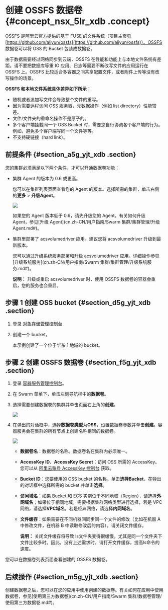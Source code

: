 # 创建 OSSFS 数据卷 {#concept_nsx_5lr_xdb .concept}

OSSFS 是阿里云官方提供的基于 FUSE 的文件系统（项目主页见[https://github.com/aliyun/ossfs](https://github.com/aliyun/ossfs)）。OSSFS 数据卷可以将 OSS 的 Bucket 包装成数据卷。

由于数据需要经过网络同步到云端，OSSFS 在性能和功能上与本地文件系统有差距。请不要把数据库等重 IO 应用、日志等需要不断改写文件的应用运行在 OSSFS 上。OSSFS 比较适合多容器之间共享配置文件，或者附件上传等没有改写操作的场景。

**OSSFS 和本地文件系统具体差异如下所示：**

-   随机或者追加写文件会导致整个文件的重写。
-   因为需要远程访问 OSS 服务器，元数据操作（例如 list directory）性能较差。
-   文件/文件夹的重命名操作不是原子的。
-   多个客户端挂载同一个 OSS Bucket 时，需要您自行协调各个客户端的行为。例如，避免多个客户端写同一个文件等等。
-   不支持硬链接（hard link）。

## 前提条件 {#section_a5g_yjt_xdb .section}

您的集群必须满足以下两个条件，才可以开通数据卷功能：

-   集群 Agent 的版本为 0.6 或更高。

    您可以在集群列表页面查看您的 Agent 的版本。选择所需的集群，单击右侧的**更多** \> **升级Agent**。

    ![](http://static-aliyun-doc.oss-cn-hangzhou.aliyuncs.com/assets/img/7077/5050_zh-CN.png)

    如果您的 Agent 版本低于 0.6，请先升级您的 Agent。有关如何升级 Agent，参见[升级 Agent](cn.zh-CN/用户指南/Swarm 集群/集群管理/升级 Agent.md#)。

-   集群里部署了 acsvolumedriver 应用。建议您将 acsvolumedriver 升级到最新版本。

    您可以通过升级系统服务部署和升级 acsvolumedriver 应用。详细操作参见[升级系统服务](cn.zh-CN/用户指南/Swarm 集群/集群管理/升级系统服务.md#)。

    **说明：** 升级或重启 acsvolumedriver 时，使用 OSSFS 数据卷的容器会重启，您的服务也会重启。


## 步骤 1 创建 OSS bucket {#section_d5g_yjt_xdb .section}

1.  登录 [对象存储管理控制台](https://oss.console.aliyun.com/)
2.  创建一个 bucket。

    本示例创建了一个位于华东 1 地域的 bucket。


## 步骤 2 创建 OSSFS 数据卷 {#section_f5g_yjt_xdb .section}

1.  登录 [容器服务管理控制台](https://cs.console.aliyun.com)。
2.  在 Swarm 菜单下，单击左侧导航栏中的**数据卷**。
3.  选择需要创建数据卷的集群并单击页面右上角的**创建**。

    ![](http://static-aliyun-doc.oss-cn-hangzhou.aliyuncs.com/assets/img/7077/5052_zh-CN.png)

4.  在弹出的对话框中，选择**数据卷类型**为**OSS**，设置数据卷参数并单击**创建**。容器服务会在集群的所有节点上创建名称相同的数据卷。

    ![](http://static-aliyun-doc.oss-cn-hangzhou.aliyuncs.com/assets/img/7077/5053_zh-CN.png)

    -   **数据卷名**：数据卷的名称。数据卷名在集群内必须唯一。
    -   **AccessKey ID**、**AccessKey Secret**：访问 OSS 所需的 AccessKey。您可以从 [阿里云账号 AccessKey 控制台](https://ak-console.aliyun.com/) 获取。
    -   **Bucket ID**：您要使用的 OSS bucket 的名称。单击**选择Bucket**，在弹出的对话框中选择所需的 bucket 并单击**选择**。
    -   **访问域名**：如果 Bucket 和 ECS 实例位于不同地域（Region），请选择**外网域名**；如果位于相同地域，需要根据集群网络类型进行选择，若是 VPC 网络，请选择**VPC域名**，若是经典网络，请选择**内网域名**。
    -   **文件缓存**：如果需要在不同机器间同步同一个文件的修改（比如在机器 A 中修改文件，在机器 B 中读取修改后的内容），请关闭文件缓存。

        **说明：** 关闭文件缓存将导致 ls文件夹变得很缓慢，尤其是同一个文件夹下文件比较多时。因此，没有上述需求时，请打开文件缓存，提高ls命令的速度。


您可以在数据卷列表页面查看创建的 OSSFS 数据卷。

## 后续操作 {#section_m5g_yjt_xdb .section}

创建数据卷之后，您可以在您的应用中使用创建的数据卷。有关如何在应用中使用数据卷，参见[使用第三方数据卷](cn.zh-CN/用户指南/Swarm 集群/数据卷管理/使用第三方数据卷.md#)。

